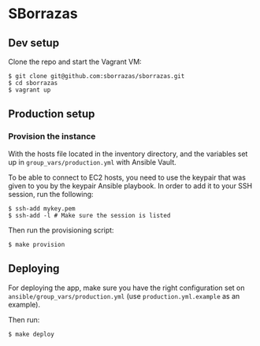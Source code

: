 # SBorrazas

## Dev setup

Clone the repo and start the Vagrant VM:
```
$ git clone git@github.com:sborrazas/sborrazas.git
$ cd sborrazas
$ vagrant up
```

## Production setup

### Provision the instance

With the hosts file located in the inventory directory, and the variables set up
in `group_vars/production.yml` with Ansible Vault.

To be able to connect to EC2 hosts, you need to use the keypair that was given
to you by the keypair Ansible playbook. In order to add it to your SSH session,
run the following:

```
$ ssh-add mykey.pem
$ ssh-add -l # Make sure the session is listed
```

Then run the provisioning script:

```
$ make provision
```

## Deploying

For deploying the app, make sure you have the right configuration set on
`ansible/group_vars/production.yml` (use `production.yml.example` as an
example).

Then run:

```
$ make deploy
```
